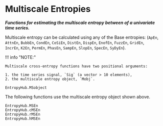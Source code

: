 # Multiscale Entropies

__*Functions for estimating the multiscale entropy between of a univariate time series.*__

Multiscale entropy can be calculated using any of the Base entropies: 
    (`ApEn`, `AttnEn`, `BubbEn`, `CondEn`, `CoSiEn`, `DistEn`, 
    `DispEn`, `EnofEn`, `FuzzEn`, `GridEn`, `IncrEn`, `K2En`,
    `PermEn`, `PhasEn`, `SampEn`, `SlopEn`, `SpecEn`, `SyDyEn`).

!!! info "NOTE:"

    Multiscale cross-entropy functions have two positional arguments:

    1. the time series signal, `Sig` (a vector > 10 elements),
    2. the multiscale entropy object, `Mobj`.


```@docs
EntropyHub.MSobject
```

The following functions use the multiscale entropy object shown above.

```@docs
EntropyHub.MSEn
EntropyHub.cMSEn
EntropyHub.rMSEn
EntropyHub.hMSEn
```

